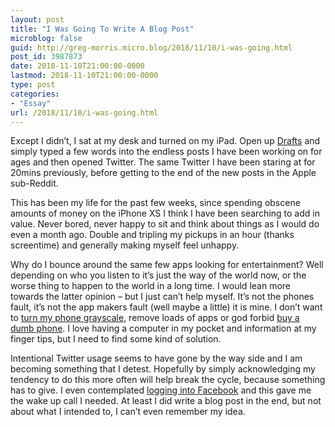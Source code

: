 ```yaml
---
layout: post
title: "I Was Going To Write A Blog Post"
microblog: false
guid: http://greg-morris.micro.blog/2018/11/10/i-was-going.html
post_id: 3987873
date: 2018-11-10T21:00:00-0000
lastmod: 2018-11-10T21:00:00-0000
type: post
categories:
- "Essay"
url: /2018/11/10/i-was-going.html
---
```

<p>Except I didn’t, I sat at my desk and turned on my iPad. Open up <a href="https://gregmorris.co.uk/blog/finding-a-use/">Drafts</a> and simply typed a few words into the endless posts I have been working on for ages and then opened Twitter. The same Twitter I have been staring at for 20mins previously, before getting to the end of the new posts in the Apple sub-Reddit.</p><p>This has been my life for the past few weeks, since spending obscene amounts of money on the iPhone XS I think I have been searching to add in value. Never bored, never happy to sit and think about things as I would do even a month ago. Double and tripling my pickups in an hour (thanks screentime) and generally making myself feel unhappy.</p><p>Why do I bounce around the same few apps looking for entertainment? Well depending on who you listen to it’s just the way of the world now, or the worse thing to happen to the world in a long time. I would lean more towards the latter opinion – but I just can’t help myself. It’s not the phones fault, it’s not the app makers fault (well maybe a little) it is mine. I don’t want to <a href="https://www.theguardian.com/technology/2017/jun/20/turning-smartphone-greyscale-attention-distraction-colour">turn my phone grayscale</a>, remove loads of apps or god forbid <a href="https://gr36.com/2018-10-15-the-new-palm-is-a-tiny-phone-to-keep-you-away-from-your-phone-the-verge/">buy a dumb phone</a>. I love having a computer in my pocket and information at my finger tips, but I need to find some kind of solution.</p><p>Intentional Twitter usage seems to have gone by the way side and I am becoming something that I detest. Hopefully by simply acknowledging my tendency to do this more often will help break the cycle, because something has to give. I even contemplated <a href="https://gregmorris.co.uk/blog/i-finally-deletedfacebook/">logging into Facebook</a> and this gave me the wake up call I needed. At least I did write a blog post in the end, but not about what I intended to, I can’t even remember my idea.</p>
